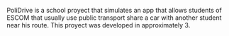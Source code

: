 PoliDrive is a school proyect that simulates an app that allows students of ESCOM that usually use public transport share a car with another student near his route.
This proyect was developed in approximately 3.
